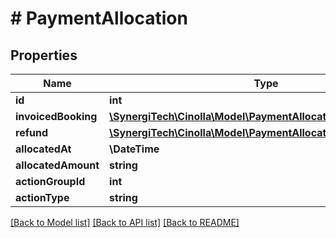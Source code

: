 # # PaymentAllocation

## Properties

Name | Type | Description | Notes
------------ | ------------- | ------------- | -------------
**id** | **int** |  |
**invoicedBooking** | [**\SynergiTech\Cinolla\Model\PaymentAllocationInvoicedBooking**](PaymentAllocationInvoicedBooking.md) |  | [optional]
**refund** | [**\SynergiTech\Cinolla\Model\PaymentAllocationRefund**](PaymentAllocationRefund.md) |  | [optional]
**allocatedAt** | **\DateTime** |  | [optional]
**allocatedAmount** | **string** |  | [optional]
**actionGroupId** | **int** |  | [optional]
**actionType** | **string** |  | [optional]

[[Back to Model list]](../../README.md#models) [[Back to API list]](../../README.md#endpoints) [[Back to README]](../../README.md)
